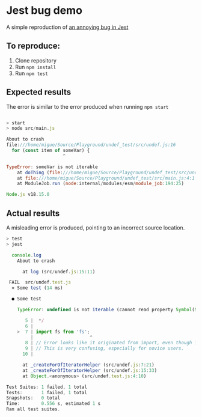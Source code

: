 # Jest bug demo

A simple reproduction of [an annoying bug in Jest](https://github.com/facebook/jest/issues/13993)

## To reproduce:

1. Clone repository
2. Run `npm install`
3. Run `npm test`

## Expected results

The error is similar to the error produced when running `npm start`

```js

> start
> node src/main.js

About to crash
file:///home/migue/Source/Playground/undef_test/src/undef.js:16
  for (const item of someVar) {
                     ^

TypeError: someVar is not iterable
    at doThing (file:///home/migue/Source/Playground/undef_test/src/undef.js:16:22)
    at file:///home/migue/Source/Playground/undef_test/src/main.js:4:1
    at ModuleJob.run (node:internal/modules/esm/module_job:194:25)

Node.js v18.15.0
```

## Actual results

A misleading error is produced, pointing to an incorrect source location.

```js
> test
> jest

  console.log
    About to crash

      at log (src/undef.js:15:11)

 FAIL  src/undef.test.js
  ✕ Some test (14 ms)

  ● Some test

    TypeError: undefined is not iterable (cannot read property Symbol(Symbol.iterator))

       5 |  */
       6 |
    >  7 | import fs from 'fs';
         |                     ^
       8 | // Error looks like it originated from import, even though it clearly didn't
       9 | // This is very confusing, especially for novice users.
      10 |

      at _createForOfIteratorHelper (src/undef.js:7:21)
      at _createForOfIteratorHelper (src/undef.js:15:33)
      at Object.<anonymous> (src/undef.test.js:4:10)

Test Suites: 1 failed, 1 total
Tests:       1 failed, 1 total
Snapshots:   0 total
Time:        0.556 s, estimated 1 s
Ran all test suites.
```

